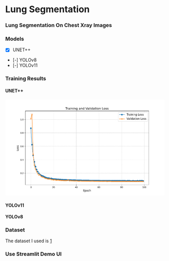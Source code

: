 # Lung Segmentation

### Lung Segmentation On Chest Xray Images

### Models

- [x] UNET++
- [-] YOLOv8
- [-] YOLOv11

### Training Results
#### UNET++
![unet++_train_val_loss](./assets/unet++_train_val_loss.png)
#### YOLOv11
#### YOLOv8

### Dataset

The dataset I used is [1](https://www.kaggle.com/datasets/iamtapendu/chest-x-ray-lungs-segmentation)

### Use Streamlit Demo UI
